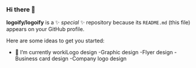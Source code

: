### Hi there 👋


**logoify/logoify** is a ✨ _special_ ✨ repository because its `README.md` (this file) appears on your GitHub profile.

Here are some ideas to get you started:

- 🔭 I’m currently workiLogo design
-Graphic design
-Flyer design
-Business card design
-Company logo design
